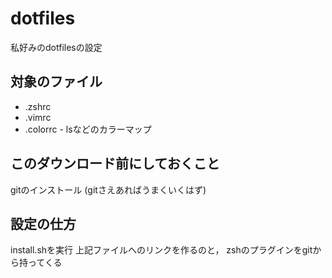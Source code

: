 # dotfiles

私好みのdotfilesの設定

## 対象のファイル
- .zshrc
- .vimrc
- .colorrc - lsなどのカラーマップ

## このダウンロード前にしておくこと
gitのインストール (gitさえあればうまくいくはず)

## 設定の仕方
install.shを実行
上記ファイルへのリンクを作るのと，
zshのプラグインをgitから持ってくる

